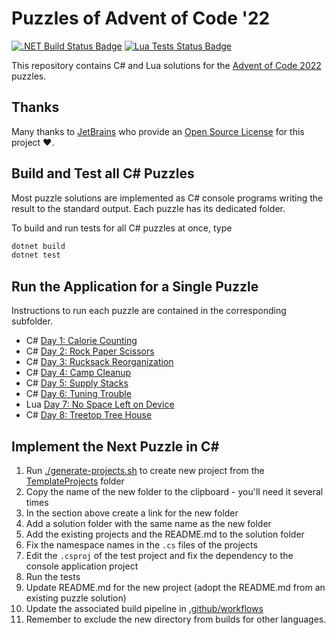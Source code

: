 # Puzzles of Advent of Code '22

[![.NET Build Status Badge](https://github.com/wonderbirds-katas/AdventOfCode2022/workflows/.NET/badge.svg)](https://github.com/wonderbirds-katas/AdventOfCode2022/actions?query=workflow%3A%22.NET%22)
[![Lua Tests Status Badge](https://github.com/wonderbirds-katas/AdventOfCode2022/workflows/Lua/badge.svg)](https://github.com/wonderbirds-katas/AdventOfCode2022/actions?query=workflow%3A%22Lua%22)

This repository contains C# and Lua solutions for the [Advent of Code 2022](https://adventofcode.com/2022/) puzzles.

## Thanks

Many thanks to [JetBrains](https://www.jetbrains.com/?from=dotnet-starter) who provide
an [Open Source License](https://www.jetbrains.com/community/opensource/) for this project ❤️.

## Build and Test all C# Puzzles

Most puzzle solutions are implemented as C# console programs writing the result to the standard
output. Each puzzle has its dedicated folder.

To build and run tests for all C# puzzles at once, type

```sh
dotnet build
dotnet test
```

## Run the Application for a Single Puzzle

Instructions to run each puzzle are contained in the corresponding subfolder.

- C# [Day 1: Calorie Counting](./Day01CountCalories)
- C# [Day 2: Rock Paper Scissors](./Day02RockPaperScissors)
- C# [Day 3: Rucksack Reorganization](./Day03RucksackReorganization)
- C# [Day 4: Camp Cleanup](./Day04CampCleanup)
- C# [Day 5: Supply Stacks](./Day05SupplyStacks)
- C# [Day 6: Tuning Trouble](./Day06TuningTrouble)
- Lua [Day 7: No Space Left on Device](./Day07NoSpaceLeftOnDevice)
- C# [Day 8: Treetop Tree House](./Day08TreetopTreeHouse)

## Implement the Next Puzzle in C#

1. Run [./generate-projects.sh](./generate-projects.sh) to create new project from the [TemplateProjects](./TemplateProjects) folder
2. Copy the name of the new folder to the clipboard - you'll need it several times
3. In the section above create a link for the new folder
4. Add a solution folder with the same name as the new folder
5. Add the existing projects and the README.md to the solution folder
6. Fix the namespace names in the `.cs` files of the projects
7. Edit the `.csproj` of the test project and fix the dependency to the console application project
8. Run the tests
9. Update README.md for the new project (adopt the README.md from an existing puzzle solution)
10. Update the associated build pipeline in [.github/workflows](./.github/workflows)
11. Remember to exclude the new directory from builds for other languages.
